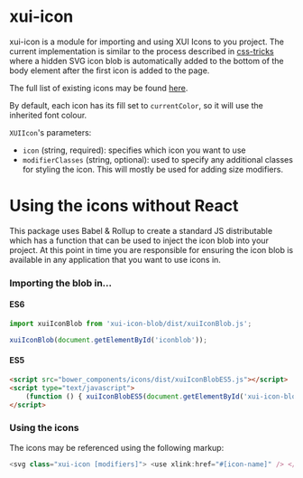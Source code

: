 xui-icon
========

xui-icon is a module for importing and using XUI Icons to you project. The current implementation is similar to the process described in [css-tricks](https://css-tricks.com/svg-symbol-good-choice-icons/) where a hidden SVG icon blob is automatically added to the bottom of the body element after the first icon is added to the page.

The full list of existing icons may be found [here](https://github.dev.xero.com/pages/UXE/xui-icon/).

By default, each icon has its fill set to `currentColor`, so it will use the inherited font colour.

`XUIIcon`'s parameters:
 - `icon` (string, required): specifies which icon you want to use
 - `modifierClasses` (string, optional): used to specify any additional classes for styling the icon. This will mostly be used for adding size modifiers. 

Using the icons without React
=============================
This package uses Babel & Rollup to create a standard JS distributable which has a function that can be used to inject the icon blob into your project. At this point in time you are responsible for ensuring the icon blob is available in any application that you want to use icons in.
### Importing the blob in...
#### ES6
 ```js
import xuiIconBlob from 'xui-icon-blob/dist/xuiIconBlob.js';

xuiIconBlob(document.getElementById('iconblob'));
```
#### ES5
```html
<script src="bower_components/icons/dist/xuiIconBlobES5.js"></script>
<script type="text/javascript">
	(function () { xuiIconBlobES5(document.getElementById('xui-icon-blob-holder')); })();
</script>
```
### Using the icons
The icons may be referenced using the following markup:
 ```js
 <svg class="xui-icon [modifiers]"> <use xlink:href="#[icon-name]" /> </svg>
 ```
